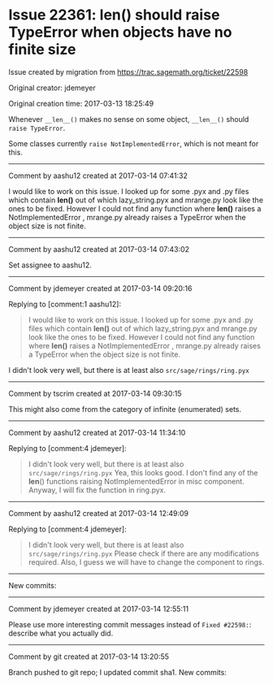 # Issue 22361: __len__() should raise TypeError when objects have no finite size

Issue created by migration from https://trac.sagemath.org/ticket/22598

Original creator: jdemeyer

Original creation time: 2017-03-13 18:25:49

Whenever `__len__()` makes no sense on some object, `__len__()` should `raise TypeError`.

Some classes currently `raise NotImplementedError`, which is not meant for this.


---

Comment by aashu12 created at 2017-03-14 07:41:32

I would like to work on this issue. I looked up for some .pyx and .py files which contain __len()__ out of which lazy_string.pyx and mrange.py look like the ones to be fixed. However I could not find any function where __len()__ raises a NotImplementedError , mrange.py already raises a TypeError when the object size is not finite.


---

Comment by aashu12 created at 2017-03-14 07:43:02

Set assignee to aashu12.


---

Comment by jdemeyer created at 2017-03-14 09:20:16

Replying to [comment:1 aashu12]:
> I would like to work on this issue. I looked up for some .pyx and .py files which contain __len()__ out of which lazy_string.pyx and mrange.py look like the ones to be fixed. However I could not find any function where __len()__ raises a NotImplementedError , mrange.py already raises a TypeError when the object size is not finite. 

I didn't look very well, but there is at least also `src/sage/rings/ring.pyx`


---

Comment by tscrim created at 2017-03-14 09:30:15

This might also come from the category of infinite (enumerated) sets.


---

Comment by aashu12 created at 2017-03-14 11:34:10

Replying to [comment:4 jdemeyer]:

> I didn't look very well, but there is at least also `src/sage/rings/ring.pyx`
Yea, this looks good. I don't find any of the __len__() functions raising NotImplementedError in misc component. Anyway, I will fix the function in ring.pyx.


---

Comment by aashu12 created at 2017-03-14 12:49:09

Replying to [comment:4 jdemeyer]:
> I didn't look very well, but there is at least also `src/sage/rings/ring.pyx`
Please check if there are any modifications required. Also, I guess we will have to change the component to rings.
----
New commits:


---

Comment by jdemeyer created at 2017-03-14 12:55:11

Please use more interesting commit messages instead of `Fixed #22598:`: describe what you actually did.


---

Comment by git created at 2017-03-14 13:20:55

Branch pushed to git repo; I updated commit sha1. New commits:
